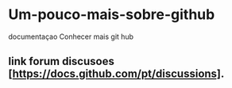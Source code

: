 # Um-pouco-mais-sobre-github
documentaçao
Conhecer mais git hub
## link forum discusoes  [https://docs.github.com/pt/discussions].
